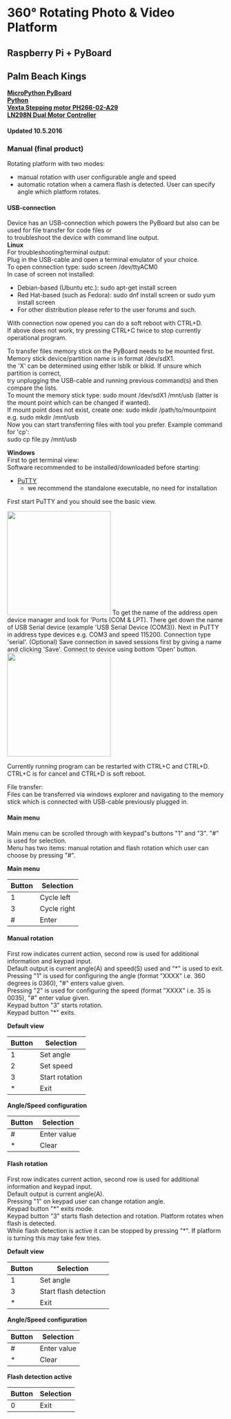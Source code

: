 # 360&deg; Rotating Photo & Video Platform
## Raspberry Pi + PyBoard
## Palm Beach Kings

**[MicroPython PyBoard](https://micropython.org/)**  
**[Python](https://www.python.org/)**  
**[Vexta Stepping motor PH266-02-A29](http://www.aasi.net/development/StepperMotors/vextaPH266-02.htm)**  
**[LN298N Dual Motor Controller](http://tronixlabs.com.au/robotics/motor-controllers/l298n-dual-motor-controller-module-2a-australia/)**  

#### Updated 10.5.2016

### Manual (final product)
Rotating platform with two modes:
* manual rotation with user configurable angle and speed
* automatic rotation when a camera flash is detected. User can specify angle which platform rotates.

#### USB-connection
Device has an USB-connection which powers the PyBoard but also can be used for file transfer for code files or  
to troubleshoot the device with command line output.  
**Linux**  
For troubleshooting/terminal output:  
Plug in the USB-cable and open a terminal emulator of your choice.  
To open connection type: sudo screen /dev/ttyACM0  
In case of screen not installed:  
*  Debian-based (Ubuntu etc.): sudo apt-get install screen
*  Red Hat-based (such as Fedora): sudo dnf install screen or sudo yum install screen
*  For other distribution please refer to the user forums and such.

With connection now opened you can do a soft reboot with CTRL+D.  
If above does not work, try pressing CTRL+C twice to stop currently operational program.  

To transfer files memory stick on the PyBoard needs to be mounted first.  
Memory stick device/partition name is in format /dev/sdX1.  
the 'X' can be determined using either lsblk or blkid. If unsure which partition is correct,  
try unplugging the USB-cable and running previous command(s) and then compare the lists.  
To mount the memory stick type: sudo mount /dev/sdX1 /mnt/usb (latter is the mount point which can be changed if wanted).  
If mount point does not exist, create one: sudo mkdir /path/to/mountpoint e.g. sudo mkdir /mnt/usb  
Now you can start transferring files with tool you prefer. Example command for 'cp':  
sudo cp file.py /mnt/usb  
  
**Windows**  
First to get terminal view:  
Software recommended to be installed/downloaded before starting:
* [PuTTY](http://www.putty.org/)
  * we recommend the standalone executable, no need for installation

First start PuTTY and you should see the basic view.  
<!--![PuTTY Default View](http://i.imgur.com/co7yBa3.png =120x)-->
<img src="http://i.imgur.com/co7yBa3.png" width="240px">  
To get the name of the address open device manager and look for 'Ports (COM & LPT).  
There get down the name of USB Serial device (example 'USB Serial Device (COM3)).  
Next in PuTTY in address type devices e.g. COM3 and speed 115200. Connection type 'serial'.  
(Optional) Save connection in saved sessions first by giving a name and clicking 'Save'.  
Connect to device using bottom 'Open' button.  
<img src="http://i.imgur.com/cvIKQQy.png" width="240px">  
  
Currently running program can be restarted with CTRL+C and CTRL+D. CTRL+C is for cancel and CTRL+D is soft reboot.  
  
File transfer:  
Files can be transferred via windows explorer and navigating to the memory stick which is connected with USB-cable previously plugged in.  
  
#### Main menu
Main menu can be scrolled through with keypad"s buttons "1" and "3". "#" is used for selection.  
Menu has two items: manual rotation and flash rotation which user can choose by pressing "#".  

**Main menu**

| Button | Selection |
| ------ | ----------- |
| 1   | Cycle left |
| 3 | Cycle right |
| # | Enter |

#### Manual rotation
First row indicates current action, second row is used for additional information and keypad input.    
Default output is current angle(A) and speed(S) used and "\*" is used to exit.  
Pressing "1" is used for configuring the angle (format "XXXX" i.e. 360 degrees is 0360), "#" enters value given.  
Pressing "2" is used for configuring the speed (format "XXXX" i.e. 35 is 0035), "#" enter value given.  
Keypad button "3" starts rotation.  
Keypad button "\*" exits.  

**Default view**  

| Button | Selection |
| ------ | ----------- |
| 1   | Set angle |
| 2 | Set speed |
| 3    | Start rotation |
| *    | Exit |

**Angle/Speed configuration**  

| Button | Selection |
| ------ | ----------- |
| #   | Enter value |
| * | Clear |

#### Flash rotation
First row indicates current action, second row is used for additional information and keypad input.  
Default output is current angle(A).  
Pressing "1" on keypad user can change rotation angle.  
Keypad button "\*" exits mode.  
Keypad button "3" starts flash detection and rotation. Platform rotates when flash is detected.  
While flash detection is active it can be stopped by pressing "\*". If platform is turning this may take few tries.  

**Default view**  

| Button | Selection |
| ------ | ----------- |
| 1   | Set angle |
| 3    | Start flash detection |
| *    | Exit |

**Angle/Speed configuration**  

| Button | Selection |
| ------ | ----------- |
| #   | Enter value |
| * | Clear |

**Flash detection active**  

| Button | Selection |
| ------ | ----------- |
| 0   | Exit |
